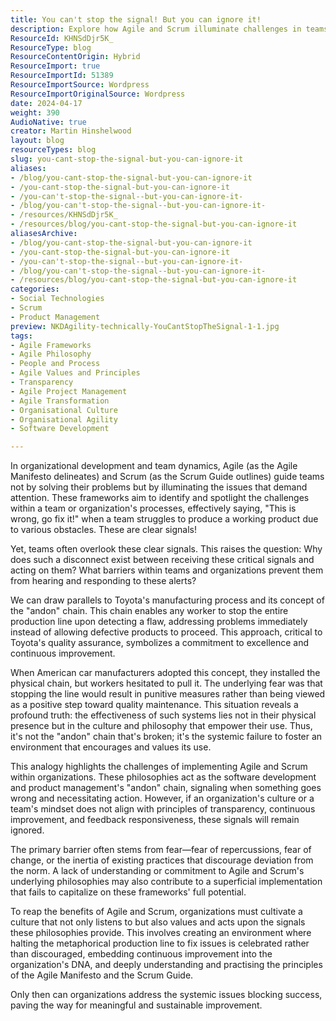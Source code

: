 ```yaml
---
title: You can't stop the signal! But you can ignore it!
description: Explore how Agile and Scrum illuminate challenges in teams and organizations, fostering a culture of continuous improvement and responsiveness to critical signals.
ResourceId: KHNSdDjr5K_
ResourceType: blog
ResourceContentOrigin: Hybrid
ResourceImport: true
ResourceImportId: 51389
ResourceImportSource: Wordpress
ResourceImportOriginalSource: Wordpress
date: 2024-04-17
weight: 390
AudioNative: true
creator: Martin Hinshelwood
layout: blog
resourceTypes: blog
slug: you-cant-stop-the-signal-but-you-can-ignore-it
aliases:
- /blog/you-cant-stop-the-signal-but-you-can-ignore-it
- /you-cant-stop-the-signal-but-you-can-ignore-it
- /you-can't-stop-the-signal--but-you-can-ignore-it-
- /blog/you-can't-stop-the-signal--but-you-can-ignore-it-
- /resources/KHNSdDjr5K_
- /resources/blog/you-cant-stop-the-signal-but-you-can-ignore-it
aliasesArchive:
- /blog/you-cant-stop-the-signal-but-you-can-ignore-it
- /you-cant-stop-the-signal-but-you-can-ignore-it
- /you-can't-stop-the-signal--but-you-can-ignore-it-
- /blog/you-can't-stop-the-signal--but-you-can-ignore-it-
- /resources/blog/you-cant-stop-the-signal-but-you-can-ignore-it
categories:
- Social Technologies
- Scrum
- Product Management
preview: NKDAgility-technically-YouCantStopTheSignal-1-1.jpg
tags:
- Agile Frameworks
- Agile Philosophy
- People and Process
- Agile Values and Principles
- Transparency
- Agile Project Management
- Agile Transformation
- Organisational Culture
- Organisational Agility
- Software Development

---
```

In organizational development and team dynamics, Agile (as the Agile Manifesto delineates) and Scrum (as the Scrum Guide outlines) guide teams not by solving their problems but by illuminating the issues that demand attention. These frameworks aim to identify and spotlight the challenges within a team or organization's processes, effectively saying, "This is wrong, go fix it!" when a team struggles to produce a working product due to various obstacles. These are clear signals!

Yet, teams often overlook these clear signals. This raises the question: Why does such a disconnect exist between receiving these critical signals and acting on them? What barriers within teams and organizations prevent them from hearing and responding to these alerts?

We can draw parallels to Toyota's manufacturing process and its concept of the "andon" chain. This chain enables any worker to stop the entire production line upon detecting a flaw, addressing problems immediately instead of allowing defective products to proceed. This approach, critical to Toyota's quality assurance, symbolizes a commitment to excellence and continuous improvement.

When American car manufacturers adopted this concept, they installed the physical chain, but workers hesitated to pull it. The underlying fear was that stopping the line would result in punitive measures rather than being viewed as a positive step toward quality maintenance. This situation reveals a profound truth: the effectiveness of such systems lies not in their physical presence but in the culture and philosophy that empower their use. Thus, it's not the "andon" chain that's broken; it's the systemic failure to foster an environment that encourages and values its use.

This analogy highlights the challenges of implementing Agile and Scrum within organizations. These philosophies act as the software development and product management's "andon" chain, signaling when something goes wrong and necessitating action. However, if an organization's culture or a team's mindset does not align with principles of transparency, continuous improvement, and feedback responsiveness, these signals will remain ignored.

The primary barrier often stems from fear—fear of repercussions, fear of change, or the inertia of existing practices that discourage deviation from the norm. A lack of understanding or commitment to Agile and Scrum's underlying philosophies may also contribute to a superficial implementation that fails to capitalize on these frameworks' full potential.

To reap the benefits of Agile and Scrum, organizations must cultivate a culture that not only listens to but also values and acts upon the signals these philosophies provide. This involves creating an environment where halting the metaphorical production line to fix issues is celebrated rather than discouraged, embedding continuous improvement into the organization's DNA, and deeply understanding and practising the principles of the Agile Manifesto and the Scrum Guide.

Only then can organizations address the systemic issues blocking success, paving the way for meaningful and sustainable improvement.
